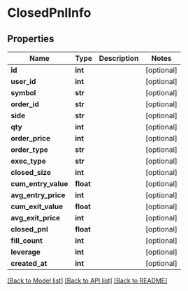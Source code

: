 # ClosedPnlInfo

## Properties
Name | Type | Description | Notes
------------ | ------------- | ------------- | -------------
**id** | **int** |  | [optional] 
**user_id** | **int** |  | [optional] 
**symbol** | **str** |  | [optional] 
**order_id** | **str** |  | [optional] 
**side** | **str** |  | [optional] 
**qty** | **int** |  | [optional] 
**order_price** | **int** |  | [optional] 
**order_type** | **str** |  | [optional] 
**exec_type** | **str** |  | [optional] 
**closed_size** | **int** |  | [optional] 
**cum_entry_value** | **float** |  | [optional] 
**avg_entry_price** | **int** |  | [optional] 
**cum_exit_value** | **float** |  | [optional] 
**avg_exit_price** | **int** |  | [optional] 
**closed_pnl** | **float** |  | [optional] 
**fill_count** | **int** |  | [optional] 
**leverage** | **int** |  | [optional] 
**created_at** | **int** |  | [optional] 

[[Back to Model list]](../README.md#documentation-for-models) [[Back to API list]](../README.md#documentation-for-api-endpoints) [[Back to README]](../README.md)


